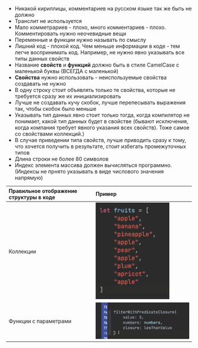 - Никакой кириллицы, комментариев на русском языке  так же быть не должно
- Транслит не используется
- Мало комметрариев - плохо, много комментариев - плохо. Комментировать нужно неочевидные вещи
- Переменные и функции нужно называть по смыслу
- Лишний код - плохой код. Чем меньше информации в коде - тем легче воспринимать код. Например, не нужно явно указывать все типы данных свойств
- Название **свойств** и **функций** должно быть в стиле CamelCase с маленькой буквы (ВСЕГДА с маленькой)
- **Свойства** нужно использовать - неиспользуемые свойства создавать не нужно
- В одну строку стоит объявлять только те свойства, которые не требуется сразу же их инициализировать
- Лучше не создавать кучу скобок, лучше перепесывать выражения так, чтобы скобок было меньше
- Указывать тип данных явно стоит только тогда, когда компилятор не понимает, какой тип данных будет в свойстве (бывают исключения, когда компания требует явного указания всех свойств). Тоже самое со свойствами коллекций.)
- В случае приведении типа свойств, лучше приводить сразу к тому, что хочется получить в результате, стоит избегать промежуточных типов
- Длина строки не более 80 символов
- Индекс элемента массива должен вычисляться программно. (Индексы не прнято указывать в виде числового значения напрямую)

 

| Правильное отображение структуры в коде | Пример |
|:--|:--|
| Коллекции | <img src="contents/collections.png" alt="drawing" width="200"/> |
| Функции с параметрами | <img src="contents/parameters_in_functions.png" alt="drawing" width="400"/> |